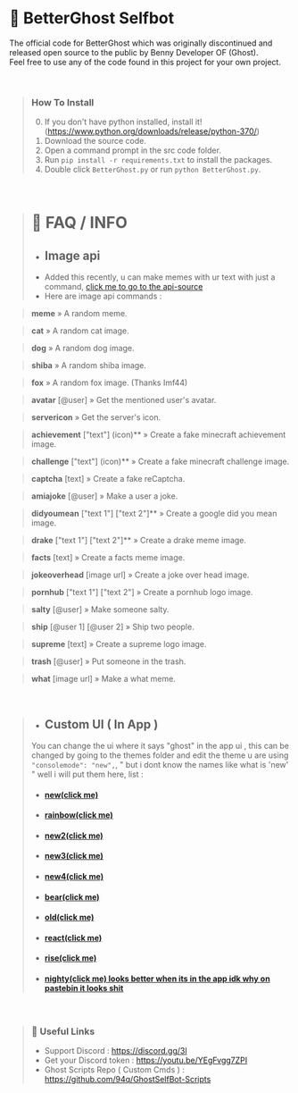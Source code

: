 # 👻 BetterGhost Selfbot

The official code for BetterGhost which was originally discontinued and released open source to the public by Benny Developer OF (Ghost).  
Feel free to use any of the code found in this project for your own project.
   
<br />
  
> ### How To Install
> 0. If you don't have python installed, install it! (https://www.python.org/downloads/release/python-370/)
> 1. Download the source code.
> 2. Open a command prompt in the src code folder.
> 3. Run `pip install -r requirements.txt` to install the packages.
> 4. Double click `BetterGhost.py` or run `python BetterGhost.py`.
  
<br />

> # 👻 FAQ / INFO
> - ## Image api
  > - Added this recently, u can make memes with ur text with just a command, <a href="https://github.com/5mf/imageapi">click me to go to the api-source</a>
  > - Here are image api commands :

> **meme** » A random meme.

> **cat** » A random cat image.

> **dog** » A random dog image.

> **shiba** » A random shiba image.

> **fox** » A random fox image. (Thanks Imf44)

> **avatar** [@user] » Get the mentioned user's avatar.

> **servericon** » Get the server's icon. 

> **achievement** ["text"] (icon)** » Create a fake minecraft achievement image.

> **challenge** ["text"] (icon)** » Create a fake minecraft challenge image.

> **captcha** [text] » Create a fake reCaptcha.

> **amiajoke** [@user] » Make a user a joke.

> **didyoumean** ["text 1"] ["text 2"]** » Create a google did you mean image.

> **drake** ["text 1"] ["text 2"]** » Create a drake meme image.

> **facts** [text] » Create a facts meme image.

> **jokeoverhead** [image url] » Create a joke over head image.

> **pornhub** ["text 1"] ["text 2"] » Create a pornhub logo image.

> **salty** [@user] » Make someone salty.

> **ship** [@user 1] [@user 2] » Ship two people.

> **supreme** [text] » Create a supreme logo image.

> **trash** [@user] » Put someone in the trash.

> **what** [image url] » Make a what meme.

<br />


> - ## Custom UI ( In App )
  > You can change the ui where it says "ghost" in the app ui , this can be changed by going to the themes folder and edit the theme u are using ```"consolemode": "new",```, " but i dont know the names like what is 'new' " well i will put them here, list : 
  > - #### <a href="https://pastebin.com/raw/BEhQmtXj">new(click me)</a>
  > - #### <a href="https://pastebin.com/raw/a9gbeKQV">rainbow(click me)</a>
  > - #### <a href="https://pastebin.com/raw/WAkPV4DR">new2(click me)</a>
  > - #### <a href="https://pastebin.com/raw/7z7gxsgv">new3(click me)</a>
  > - #### <a href="https://pastebin.com/raw/KzB2Qni7">new4(click me)</a>
  > - #### <a href="https://pastebin.com/raw/Jj0SCU4U">bear(click me)</a>
  > - #### <a href="https://pastebin.com/raw/vwjzPUUZ">old(click me)</a>
  > - #### <a href="https://pastebin.com/raw/MUnt9X11">react(click me)</a>
  > - #### <a href="https://pastebin.com/raw/hx4eqRsR">rise(click me)</a>
  > - #### <a href="https://pastebin.com/raw/eqXRPj87">nighty(click me) looks better when its in the app idk why on pastebin it looks shit</a>

  <br />



> ### 👻 Useful Links  
> - Support Discord : https://discord.gg/3l
> - Get your Discord token : https://youtu.be/YEgFvgg7ZPI  
> - Ghost Scripts Repo ( Custom Cmds ) : https://github.com/94q/GhostSelfBot-Scripts

